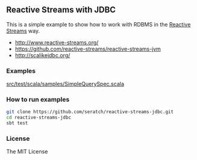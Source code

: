 ## Reactive Streams with JDBC

This is a simple example to show how to work with RDBMS in the [Reactive Streams](http://www.reactive-streams.org/) way.

- http://www.reactive-streams.org/
- https://github.com/reactive-streams/reactive-streams-jvm
- http://scalikejdbc.org/

### Examples

[src/test/scala/samples/SimpleQuerySpec.scala](https://github.com/seratch/reactive-streams-jdbc/blob/master/src/test/scala/samples/SimpleQuerySpec.scala)

### How to run examples

```bash
git clone https://github.com/seratch/reactive-streams-jdbc.git
cd reactive-streams-jdbc
sbt test
```

### License

The MIT License


